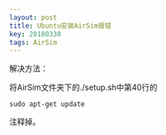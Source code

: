 ```yaml
---
layout: post
title: Ubuntu安装AirSim报错
key: 20180330
tags: AirSim
---
```


解决方法：

将AirSim文件夹下的./setup.sh中第40行的

```
sudo apt-get update
```

注释掉。